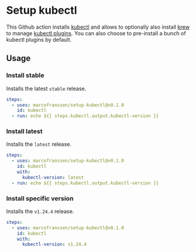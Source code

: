 # Setup kubectl

This Github action installs [kubectl][] and allows to optionally also install [krew][] to manage [kubectl plugins][krew-plugins]. You can also choose to pre-install a bunch of kubectl plugins by default.

## Usage

### Install stable

Installs the latest `stable` release.

```yaml
steps:
  - uses: marcofranssen/setup-kubectl@v0.1.0
    id: kubectl
  - run: echo ${{ steps.kubectl.output.kubectl-version }}
```

### Install latest

Installs the `latest` release.

```yaml
steps:
  - uses: marcofranssen/setup-kubectl@v0.1.0
    id: kubectl
    with:
      kubectl-version: latest
  - run: echo ${{ steps.kubectl.output.kubectl-version }}
```

### Install specific version

Installs the `v1.24.4` release.

```yaml
steps:
  - uses: marcofranssen/setup-kubectl@v0.1.0
    id: kubectl
    with:
      kubectl-version: v1.24.4
```

[kubectl]: https://kubernetes.io/docs/tasks/tools/install-kubectl-linux/ "The Kubernetes CLI"
[krew]: https://krew.sigs.k8s.io/ "Krew is the plugin manager for kubectl command-line tool."
[krew-plugins]: https://krew.sigs.k8s.io/plugins/ "List of kubectl plugins distributed on the centralized krew-index."
